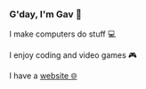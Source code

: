 ### G'day, I'm Gav 👋

I make computers do stuff :computer:

I enjoy coding and video games :video_game:

I have a [website 🌐](https://gavinrossiter.dev)
